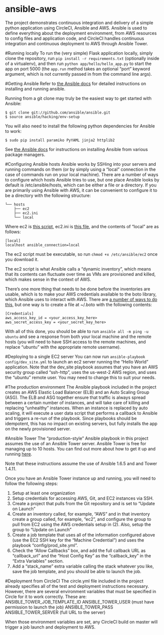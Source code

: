 ansible-aws
===========

The project demonstrates continuous integration and delivery of a simple python application using CircleCI, Ansible and AWS. Ansible is used to define everything about the deployment environment, from AWS resources to config files and application code, and CircleCI handles continuous integration and continuous deployment to AWS through Ansible Tower.

#Running locally
To run the (very simple) Flask application locally, simply clone the repository, run `pip install -r requirements.txt` (optionally inside of a virtualenv), and then run `python app/hello/hello_app.py` to start the app on port 5000 (the `app.run` method takes an optional “port” keyword argument, which is not currently passed in from the command line args).

#Getting Ansible
Refer to [the Ansible docs](http://docs.ansible.com/) for detailed instructions on installing and running ansible.

Running from a git clone may truly be the easiest way to get started with Ansible:

```
$ git clone git://github.com/ansible/ansible.git
$ source ansible/hacking/env-setup
```

You will also need to install the following python dependencies for Ansible to work:

```
$ sudo pip install paramiko PyYAML jinja2 httplib2
```

See [the Ansible docs](http://docs.ansible.com/) for instructions on installing Ansible from various package managers.

#Configuring Ansible hosts
Ansible works by SSHing into your servers and running commands on them (or by simply using a “local” connection in the case of commands run on your local machine). There are a number of ways to configure which hosts Ansible tries to use, but one place Ansible looks by default is /etc/ansible/hosts, which can be either a file or a directory. If you are primarily using Ansible with AWS, it can be convenient to configure it to be a directory with the following structure:

```
└── hosts
    ├── ec2
    ├── ec2.ini
    └── local
```

Where ec2 is [this script](https://raw.github.com/ansible/ansible/devel/plugins/inventory/ec2.py), ec2.ini is [this file](https://raw.github.com/ansible/ansible/devel/plugins/inventory/ec2.ini), and the contents of “local” are as follows:

```
[local]
localhost ansible_connection=local
```

The ec2 script must be executable, so run `chmod +x /etc/ansible/ec2` once you download it.

The ec2 script is what Ansible calls a “dynamic inventory”, which means that its contents can fluctuate over time as VMs are provisioned and killed, which makes sense in the context of AWS.

There’s one more thing that needs to be done before the inventories are usable, which is to make your AWS credentials available to the boto library, which Ansible uses to interact with AWS. There are [a number of ways to do this](http://boto.readthedocs.org/en/latest/boto_config_tut.html), but one way is to create a file at ~/.boto with the following contents:

```
[Credentials]
aws_access_key_id = <your_access_key_here>
aws_secret_access_key = <your_secret_key_here>
```

With all of this done, you should be able to run `ansible all -m ping -u ubuntu` and see a response from both your local machine and the remote hosts (you will need to have SSH access to the remote machines, and replace “ubuntu” with the appropriate remote username).

#Deploying to a single EC2 server
You can now run `ansible-playbook config/dev_site.yml` to launch an ec2 server running the “Hello World” application. Note that the dev_site playbook assumes that you have an AWS security group called “ssh-http”, uses the us-west-2 AWS region, and uses the “ubuntu” remote user. You may need to change this to suit your needs.

#The production environment
The Ansible playbook included in the project creates an AWS Elastic Load Balancer (ELB) and an Auto Scaling Group (ASG). The ELB and ASG together ensure that traffic is always spread between a certain number of instances, and will take care of killing and replacing “unhealthy” instances. When an instance is replaced by auto scaling, it will execute a user data script that performs a callback to Ansible and triggers a re-run of the playbook. Since playbooks should be idempotent, this has no impact on existing servers, but fully installs the app on the newly provisioned server.

#Ansible Tower
The “production-style” Ansible playbook in this project assumes the use of an Ansible Tower server. Ansible Tower is free for managing up to 10 hosts. You can find out more about how to get it up and running [here](http://www.ansible.com/tower).

Note that these instructions assume the use of Ansible 1.6.5 and and Tower 1.4.11.

Once you have an Ansible Tower instance up and running, you will need to follow the following steps:
1. Setup at least one organization
2. Setup credentials for accessing AWS, Git, and EC2 instances via SSH.
3. Create a project that pulls from the Git repository and is set to “Update on Launch”
4. Create an inventory called, for example, “AWS” and in that inventory create a group called, for example, “ec2”, and configure the group to pull from EC2 using the AWS credentials setup in (2). Also, setup the group to “Update on Launch”
5. Create a job template that uses all of the information configured above (use the EC2 SSH key for the “Machine Credential”) and uses the playbook “config/prod_site.yml”.
6. Check the “Allow Callbacks” box, and add the full callback URL as “callback_url” and the “Host Config Key” as the “callback_key” in the “Extra Variables” section.
7. Add a “stack_name” extra variable calling the stack whatever you like, save the job template, and you should be able to launch the job.

#Deployment from CircleCI
The circle.yml file included in the project already specifies all of the test and deployment instructions necessary. However, there are several environment variables that must be specified in Circle for it to work correctly. These are:
ANSIBLE_TOWER_JOB_TEMPLATE_ID
ANSIBLE_TOWER_USER (must have permission to launch the job)
ANSIBLE_TOWER_PASS
ANSIBLE_TOWER_SERVER (full URL to the server)

When those environment variables are set, any CircleCI build on master will trigger a job launch and deployment to AWS.
